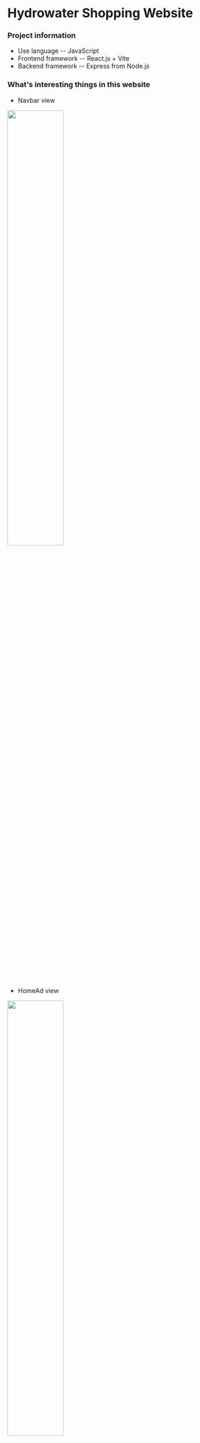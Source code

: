 # Hydrowater Shopping Website

### Project information

* Use language -- JavaScript
* Frontend framework -- React.js + Vite
* Backend framework -- Express from Node.js

### What's interesting things in this website

* Navbar view
<img height="50%" src="https://github.com/user-attachments/assets/f249769c-d1be-4cfd-abff-e344c02bd24e" />

* HomeAd view
<img height="50%" src="https://github.com/user-attachments/assets/1fcc30ae-5283-4b83-8a39-d80cffd8c0de" />

* HomeItems view
<img height="50%" src="https://github.com/user-attachments/assets/9007d49a-1dd1-4ce9-9eb0-e4674d9a62ba" />
